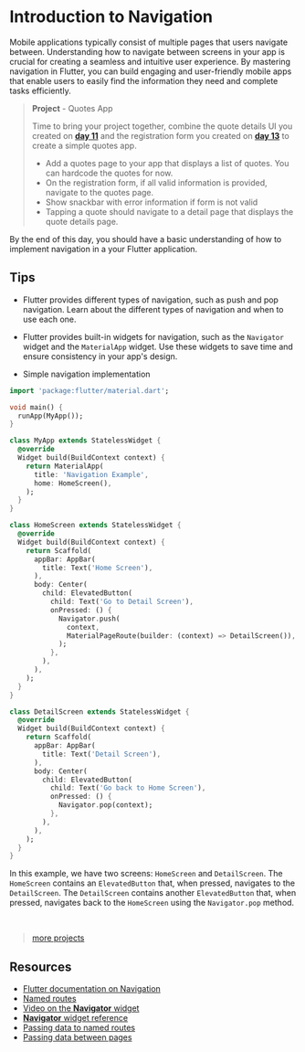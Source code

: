 # Introduction to Navigation

Mobile applications typically consist of multiple pages that users navigate between. Understanding how to navigate between screens in your app is crucial for creating a seamless and intuitive user experience. By mastering navigation in Flutter, you can build engaging and user-friendly mobile apps that enable users to easily find the information they need and complete tasks efficiently.

> **Project** - Quotes App
>
> Time to bring your project together, combine the quote details UI you created on **[day 11](/30days/flutter/day11)** and the registration form you created on **[day 13](/30days/flutter/day13)** to create a simple quotes app.
>
> - Add a quotes page to your app that displays a list of quotes. You can hardcode the quotes for now.
> - On the registration form, if all valid information is provided, navigate to the quotes page.
> - Show snackbar with error information if form is not valid
> - Tapping a quote should navigate to a detail page that displays the quote details page.

By the end of this day, you should have a basic understanding of how to implement navigation in a your Flutter application.

## Tips

- Flutter provides different types of navigation, such as push and pop navigation. Learn about the different types of navigation and when to use each one.
- Flutter provides built-in widgets for navigation, such as the `Navigator` widget and the `MaterialApp` widget. Use these widgets to save time and ensure consistency in your app's design.

- Simple navigation implementation

```dart
import 'package:flutter/material.dart';

void main() {
  runApp(MyApp());
}

class MyApp extends StatelessWidget {
  @override
  Widget build(BuildContext context) {
    return MaterialApp(
      title: 'Navigation Example',
      home: HomeScreen(),
    );
  }
}

class HomeScreen extends StatelessWidget {
  @override
  Widget build(BuildContext context) {
    return Scaffold(
      appBar: AppBar(
        title: Text('Home Screen'),
      ),
      body: Center(
        child: ElevatedButton(
          child: Text('Go to Detail Screen'),
          onPressed: () {
            Navigator.push(
              context,
              MaterialPageRoute(builder: (context) => DetailScreen()),
            );
          },
        ),
      ),
    );
  }
}

class DetailScreen extends StatelessWidget {
  @override
  Widget build(BuildContext context) {
    return Scaffold(
      appBar: AppBar(
        title: Text('Detail Screen'),
      ),
      body: Center(
        child: ElevatedButton(
          child: Text('Go back to Home Screen'),
          onPressed: () {
            Navigator.pop(context);
          },
        ),
      ),
    );
  }
}
```

  In this example, we have two screens: `HomeScreen` and `DetailScreen`. The `HomeScreen` contains an `ElevatedButton` that, when pressed, navigates to the `DetailScreen`. The `DetailScreen` contains another `ElevatedButton` that, when pressed, navigates back to the `HomeScreen` using the `Navigator.pop` method.

<br />

> [more projects](https://masterflutter.appwriters.dev/ch09-multipage-applications/ls01-navigation)

## Resources

- [Flutter documentation on Navigation](https://flutter.dev/docs/development/ui/navigation)
- [Named routes](https://flutter.dev/docs/cookbook/navigation/named-routes)
- [Video on the **Navigator** widget](https://www.youtube.com/watch?v=xpCdSqrX-14)
- [**Navigator** widget reference](https://api.flutter.dev/flutter/widgets/Navigator-class.html)
- [Passing data to named routes](https://docs.flutter.dev/cookbook/navigation/navigate-with-arguments)
- [Passing data between pages](https://docs.flutter.dev/cookbook/navigation/passing-data)